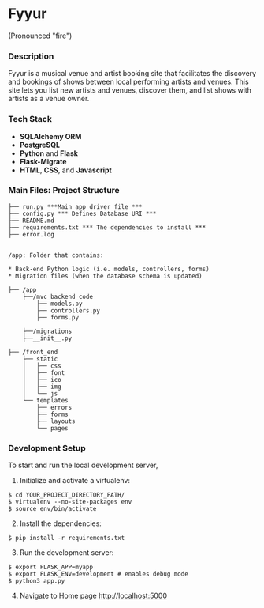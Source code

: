 # Fyyur

(Pronounced "fire")

### Description

Fyyur is a musical venue and artist booking site that facilitates the discovery and bookings of shows between local performing artists and venues. This site lets you list new artists and venues, discover them, and list shows with artists as a venue owner.

### Tech Stack


* **SQLAlchemy ORM**
* **PostgreSQL**
* **Python** and **Flask**
* **Flask-Migrate**
* **HTML**, **CSS**, and **Javascript**

### Main Files: Project Structure

  ```
  ├── run.py ***Main app driver file ***
  ├── config.py *** Defines Database URI ***
  ├── README.md
  ├── requirements.txt *** The dependencies to install ***
  ├── error.log
  
  
  /app: Folder that contains:
  
  * Back-end Python logic (i.e. models, controllers, forms)
  * Migration files (when the database schema is updated)
  
  ├── /app
      ├──/mvc_backend_code
          ├── models.py
          ├── controllers.py
          ├── forms.py
          
      ├──/migrations
      ├──__init__.py
      
  ├── /front_end
      ├── static
      │   ├── css 
      │   ├── font
      │   ├── ico
      │   ├── img
      │   └── js
      └── templates
          ├── errors
          ├── forms
          ├── layouts
          └── pages
  ```

### Development Setup

To start and run the local development server,

1. Initialize and activate a virtualenv:
  ```
  $ cd YOUR_PROJECT_DIRECTORY_PATH/
  $ virtualenv --no-site-packages env
  $ source env/bin/activate
  ```

2. Install the dependencies:
  ```
  $ pip install -r requirements.txt
  ```

3. Run the development server:
  ```
  $ export FLASK_APP=myapp
  $ export FLASK_ENV=development # enables debug mode
  $ python3 app.py
  ```

4. Navigate to Home page [http://localhost:5000](http://localhost:5000)
